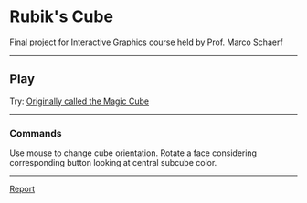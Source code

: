 # Rubik's Cube
Final project for Interactive Graphics course held by Prof. Marco Schaerf

---------------

## Play
Try: [Originally called the Magic Cube](https://sapienzainteractivegraphicscourse.github.io/final-project-alessandropaglialunga/)

---------------

### Commands
Use mouse to change cube orientation.
Rotate a face considering corresponding button looking at central subcube color.

---------------

[Report](https://github.com/SapienzaInteractiveGraphicsCourse/final-project-alessandropaglialunga/blob/main/Final%20Project%20Report.pdf)
